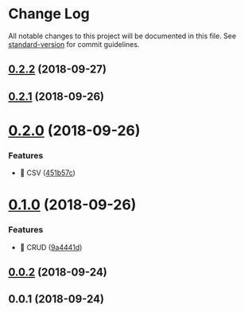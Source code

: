 # Change Log

All notable changes to this project will be documented in this file. See [standard-version](https://github.com/conventional-changelog/standard-version) for commit guidelines.

<a name="0.2.2"></a>
## [0.2.2](https://github.com/DavidMoura07/trabalhe-conosco-backend-dev/compare/v0.2.1...v0.2.2) (2018-09-27)



<a name="0.2.1"></a>
## [0.2.1](https://github.com/DavidMoura07/trabalhe-conosco-backend-dev/compare/v0.2.0...v0.2.1) (2018-09-26)



<a name="0.2.0"></a>
# [0.2.0](https://github.com/DavidMoura07/trabalhe-conosco-backend-dev/compare/v0.1.0...v0.2.0) (2018-09-26)


### Features

* 🎸 CSV ([451b57c](https://github.com/DavidMoura07/trabalhe-conosco-backend-dev/commit/451b57c))



<a name="0.1.0"></a>
# [0.1.0](https://github.com/DavidMoura07/trabalhe-conosco-backend-dev/compare/v0.0.2...v0.1.0) (2018-09-26)


### Features

* 🎸 CRUD ([9a4441d](https://github.com/DavidMoura07/trabalhe-conosco-backend-dev/commit/9a4441d))



<a name="0.0.2"></a>
## [0.0.2](https://github.com/DavidMoura07/trabalhe-conosco-backend-dev/compare/v0.0.1...v0.0.2) (2018-09-24)



<a name="0.0.1"></a>
## 0.0.1 (2018-09-24)
